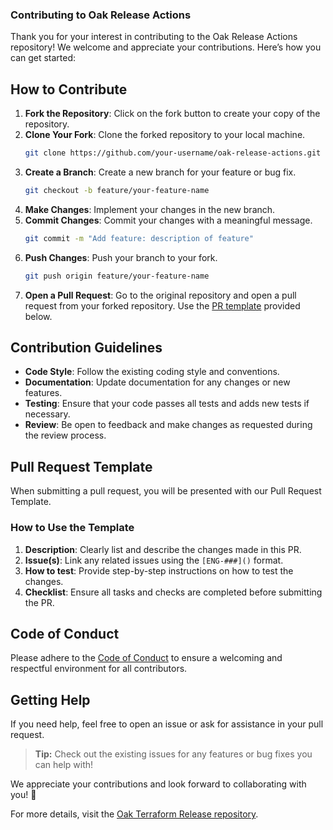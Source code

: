 ### Contributing to Oak Release Actions

Thank you for your interest in contributing to the Oak Release Actions repository! We welcome and appreciate your contributions. Here’s how you can get started:

## How to Contribute

1. **Fork the Repository**: Click on the fork button to create your copy of the repository.
2. **Clone Your Fork**: Clone the forked repository to your local machine.
   ```bash
   git clone https://github.com/your-username/oak-release-actions.git
   ```
3. **Create a Branch**: Create a new branch for your feature or bug fix.
   ```bash
   git checkout -b feature/your-feature-name
   ```
4. **Make Changes**: Implement your changes in the new branch.
5. **Commit Changes**: Commit your changes with a meaningful message.
   ```bash
   git commit -m "Add feature: description of feature"
   ```
6. **Push Changes**: Push your branch to your fork.
   ```bash
   git push origin feature/your-feature-name
   ```
7. **Open a Pull Request**: Go to the original repository and open a pull request from your forked repository. Use the [PR template](#pull-request-template) provided below.

## Contribution Guidelines

- **Code Style**: Follow the existing coding style and conventions.
- **Documentation**: Update documentation for any changes or new features.
- **Testing**: Ensure that your code passes all tests and adds new tests if necessary.
- **Review**: Be open to feedback and make changes as requested during the review process.

## Pull Request Template

When submitting a pull request, you will be presented with our Pull Request Template.

### How to Use the Template

1. **Description**: Clearly list and describe the changes made in this PR.
2. **Issue(s)**: Link any related issues using the `[ENG-###]()` format.
3. **How to test**: Provide step-by-step instructions on how to test the changes.
4. **Checklist**: Ensure all tasks and checks are completed before submitting the PR.

## Code of Conduct

Please adhere to the [Code of Conduct](https://github.com/oaknational/oak-release-actions/blob/main/CODE_OF_CONDUCT.md) to ensure a welcoming and respectful environment for all contributors.

## Getting Help

If you need help, feel free to open an issue or ask for assistance in your pull request.

> **Tip:** Check out the existing issues for any features or bug fixes you can help with!

We appreciate your contributions and look forward to collaborating with you! 🚀

For more details, visit the [Oak Terraform Release repository](https://github.com/oaknational/oak-release-actions).

